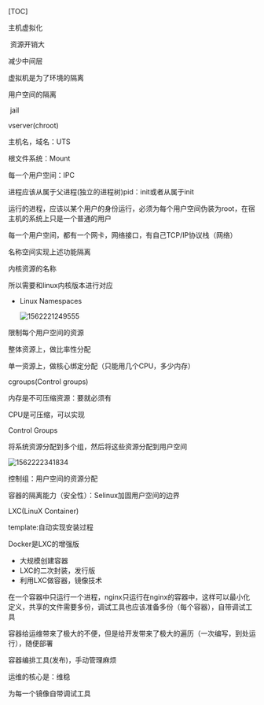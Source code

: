 [TOC]



主机虚拟化

​	资源开销大

减少中间层

虚拟机是为了环境的隔离

用户空间的隔离

​	jail

vserver(chroot)

主机名，域名：UTS

根文件系统：Mount

每一个用户空间：IPC

进程应该从属于父进程(独立的进程树)pid：init或者从属于init

运行的进程，应该以某个用户的身份运行，必须为每个用户空间伪装为root，在宿主机的系统上只是一个普通的用户

每一个用户空间，都有一个网卡，网络接口，有自己TCP/IP协议栈（网络）

名称空间实现上述功能隔离

内核资源的名称

所以需要和linux内核版本进行对应

* Linux Namespaces

  ![1562221249555](E:\git-workspace\note\images\docker\lxc1.png)





限制每个用户空间的资源

整体资源上，做比率性分配

单一资源上，做核心绑定分配（只能用几个CPU，多少内存）

cgroups(Control groups)

内存是不可压缩资源：要就必须有

CPU是可压缩，可以实现

Control Groups

将系统资源分配到多个组，然后将这些资源分配到用户空间

![1562222341834](E:\git-workspace\note\images\docker\lxc2.png)

控制组：用户空间的资源分配

容器的隔离能力（安全性）：Selinux加固用户空间的边界



LXC(LinuX Container)

template:自动实现安装过程

Docker是LXC的增强版

* 大规模创建容器
* LXC的二次封装，发行版
* 利用LXC做容器，镜像技术



在一个容器中只运行一个进程，nginx只运行在nginx的容器中，这样可以最小化定义，共享的文件需要多份，调试工具也应该准备多份（每个容器），自带调试工具

容器给运维带来了极大的不便，但是给开发带来了极大的遍历（一次编写，到处运行），随便部署

容器编排工具(发布)，手动管理麻烦

运维的核心是：维稳

为每一个镜像自带调试工具











